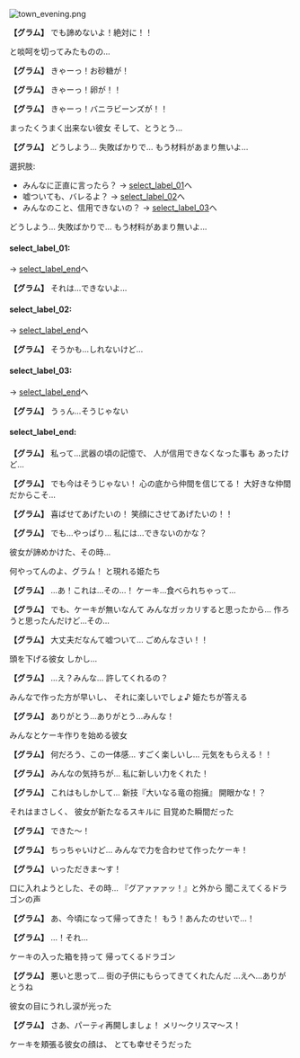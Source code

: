 
![town_evening.png](../images/backgrounds/town_evening.png)

**【グラム】**
でも諦めないよ！絶対に！！

と啖呵を切ってみたものの…

**【グラム】**
きゃーっ！お砂糖が！

**【グラム】**
きゃーっ！卵が！！

**【グラム】**
きゃーっ！バニラビーンズが！！

まったくうまく出来ない彼女
そして、とうとう…

**【グラム】**
どうしよう…
失敗ばかりで…
もう材料があまり無いよ…

選択肢:
- みんなに正直に言ったら？ → [select_label_01](#select_label_01)へ
- 嘘ついても、バレるよ？ → [select_label_02](#select_label_02)へ
- みんなのこと、信用できないの？ → [select_label_03](#select_label_03)へ

どうしよう…
失敗ばかりで…
もう材料があまり無いよ…

#### select_label_01:
 → [select_label_end](#select_label_end)へ

**【グラム】**
それは…できないよ…

#### select_label_02:
 → [select_label_end](#select_label_end)へ

**【グラム】**
そうかも…しれないけど…

#### select_label_03:
 → [select_label_end](#select_label_end)へ

**【グラム】**
うぅん…そうじゃない

#### select_label_end:

**【グラム】**
私って…武器の頃の記憶で、
人が信用できなくなった事も
あったけど…

**【グラム】**
でも今はそうじゃない！
心の底から仲間を信じてる！
大好きな仲間だからこそ…

**【グラム】**
喜ばせてあげたいの！
笑顔にさせてあげたいの！！

**【グラム】**
でも…やっぱり…
私には…できないのかな？

彼女が諦めかけた、その時…

何やってんのよ、グラム！
と現れる姫たち

**【グラム】**
…あ！これは…その…！
ケーキ…食べられちゃって…

**【グラム】**
でも、ケーキが無いなんて
みんなガッカリすると思ったから…
作ろうと思ったんだけど…その…

**【グラム】**
大丈夫だなんて嘘ついて…
ごめんなさい！！

頭を下げる彼女
しかし…

**【グラム】**
…え？みんな…
許してくれるの？

みんなで作った方が早いし、
それに楽しいでしょ♪
姫たちが答える

**【グラム】**
ありがとう…ありがとう…みんな！

みんなとケーキ作りを始める彼女

**【グラム】**
何だろう、この一体感…
すごく楽しいし…
元気をもらえる！！

**【グラム】**
みんなの気持ちが…
私に新しい力をくれた！

**【グラム】**
これはもしかして…
新技『大いなる竜の抱擁』
開眼かな！？

それはまさしく、
彼女が新たなるスキルに
目覚めた瞬間だった

**【グラム】**
できた〜！

**【グラム】**
ちっちゃいけど…
みんなで力を合わせて作ったケーキ！

**【グラム】**
いっただきま〜す！

口に入れようとした、その時…
『グアァァァッ！』と外から
聞こえてくるドラゴンの声

**【グラム】**
あ、今頃になって帰ってきた！
もう！あんたのせいで…！

**【グラム】**
…！それ…

ケーキの入った箱を持って
帰ってくるドラゴン

**【グラム】**
悪いと思って…
街の子供にもらってきてくれたんだ
…えへ…ありがとうね

彼女の目にうれし涙が光った

**【グラム】**
さあ、パーティ再開しましょ！
メリ〜クリスマ〜ス！

ケーキを頬張る彼女の顔は、
とても幸せそうだった